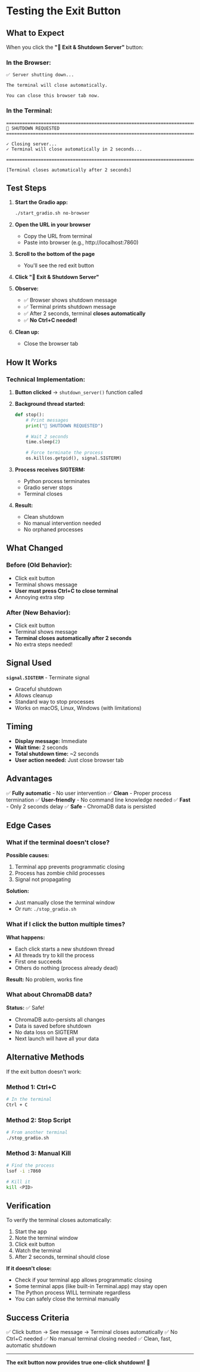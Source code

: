 # Testing the Exit Button

## What to Expect

When you click the **"🛑 Exit & Shutdown Server"** button:

### In the Browser:
```
✅ Server shutting down...

The terminal will close automatically.

You can close this browser tab now.
```

### In the Terminal:
```
================================================================================
🛑 SHUTDOWN REQUESTED
================================================================================

✓ Closing server...
✓ Terminal will close automatically in 2 seconds...

================================================================================

[Terminal closes automatically after 2 seconds]
```

## Test Steps

1. **Start the Gradio app:**
   ```bash
   ./start_gradio.sh no-browser
   ```

2. **Open the URL in your browser**
   - Copy the URL from terminal
   - Paste into browser (e.g., http://localhost:7860)

3. **Scroll to the bottom of the page**
   - You'll see the red exit button

4. **Click "🛑 Exit & Shutdown Server"**

5. **Observe:**
   - ✅ Browser shows shutdown message
   - ✅ Terminal prints shutdown message
   - ✅ After 2 seconds, terminal **closes automatically**
   - ✅ **No Ctrl+C needed!**

6. **Clean up:**
   - Close the browser tab

## How It Works

### Technical Implementation:

1. **Button clicked** → `shutdown_server()` function called

2. **Background thread started:**
   ```python
   def stop():
       # Print messages
       print("🛑 SHUTDOWN REQUESTED")

       # Wait 2 seconds
       time.sleep(2)

       # Force terminate the process
       os.kill(os.getpid(), signal.SIGTERM)
   ```

3. **Process receives SIGTERM:**
   - Python process terminates
   - Gradio server stops
   - Terminal closes

4. **Result:**
   - Clean shutdown
   - No manual intervention needed
   - No orphaned processes

## What Changed

### Before (Old Behavior):
- Click exit button
- Terminal shows message
- **User must press Ctrl+C to close terminal**
- Annoying extra step

### After (New Behavior):
- Click exit button
- Terminal shows message
- **Terminal closes automatically after 2 seconds**
- No extra steps needed!

## Signal Used

**`signal.SIGTERM`** - Terminate signal
- Graceful shutdown
- Allows cleanup
- Standard way to stop processes
- Works on macOS, Linux, Windows (with limitations)

## Timing

- **Display message:** Immediate
- **Wait time:** 2 seconds
- **Total shutdown time:** ~2 seconds
- **User action needed:** Just close browser tab

## Advantages

✅ **Fully automatic** - No user intervention
✅ **Clean** - Proper process termination
✅ **User-friendly** - No command line knowledge needed
✅ **Fast** - Only 2 seconds delay
✅ **Safe** - ChromaDB data is persisted

## Edge Cases

### What if the terminal doesn't close?

**Possible causes:**
1. Terminal app prevents programmatic closing
2. Process has zombie child processes
3. Signal not propagating

**Solution:**
- Just manually close the terminal window
- Or run: `./stop_gradio.sh`

### What if I click the button multiple times?

**What happens:**
- Each click starts a new shutdown thread
- All threads try to kill the process
- First one succeeds
- Others do nothing (process already dead)

**Result:** No problem, works fine

### What about ChromaDB data?

**Status:** ✅ Safe!
- ChromaDB auto-persists all changes
- Data is saved before shutdown
- No data loss on SIGTERM
- Next launch will have all your data

## Alternative Methods

If the exit button doesn't work:

### Method 1: Ctrl+C
```bash
# In the terminal
Ctrl + C
```

### Method 2: Stop Script
```bash
# From another terminal
./stop_gradio.sh
```

### Method 3: Manual Kill
```bash
# Find the process
lsof -i :7860

# Kill it
kill <PID>
```

## Verification

To verify the terminal closes automatically:

1. Start the app
2. Note the terminal window
3. Click exit button
4. Watch the terminal
5. After 2 seconds, terminal should close

**If it doesn't close:**
- Check if your terminal app allows programmatic closing
- Some terminal apps (like built-in Terminal.app) may stay open
- The Python process WILL terminate regardless
- You can safely close the terminal manually

## Success Criteria

✅ Click button → See message → Terminal closes automatically
✅ No Ctrl+C needed
✅ No manual terminal closing needed
✅ Clean, fast, automatic shutdown

---

**The exit button now provides true one-click shutdown!** 🎉
